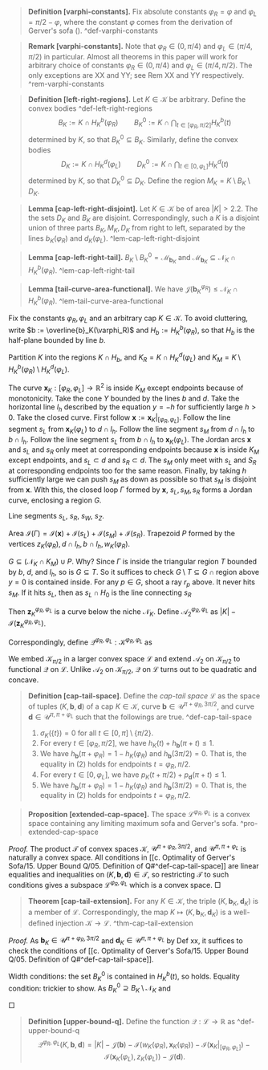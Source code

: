 > __Definition [varphi-constants].__ Fix absolute constants $\varphi_R = \varphi$ and $\varphi_L = \pi/2 - \varphi$, where the constant $\varphi$ comes from the derivation of Gerver's sofa (). ^def-varphi-constants

> __Remark [varphi-constants].__ Note that $\varphi_R \in (0, \pi/4)$ and $\varphi_L \in (\pi/4, \pi/2)$ in particular. Almost all theorems in this paper will work for arbitrary choice of constants $\varphi_R \in (0, \pi/4)$ and $\varphi_L \in (\pi/4, \pi/2)$. The only exceptions are XX and YY; see Rem XX and YY respectively. ^rem-varphi-constants

> __Definition [left-right-regions].__ Let $K \in \mathcal{K}$ be arbitrary. Define the convex bodies ^def-left-right-regions
$$
B_K := K \cap H_K^b(\varphi_R) \qquad B_K^0 := K \cap \bigcap_{t \in [\varphi_R, \pi/2]} H_K^b(t)
$$
> determined by $K$, so that $B_K^0 \subseteq B_K$. Similarly, define the convex bodies
$$
D_K := K \cap H_K^d(\varphi_L) \qquad D_K^0 := K \cap \bigcap_{t \in [0, \varphi_L]} H_K^d(t)
$$
> determined by $K$, so that $D_K^0 \subseteq D_K$. Define the region $M_K = K \setminus B_K \setminus D_K$.

> __Lemma [cap-left-right-disjoint].__ Let $K \in \mathcal{K}$ be of area $|K| > 2.2$. The the sets $D_K$ and $B_K$ are disjoint. Correspondingly, such a $K$ is a disjoint union of three parts $B_K, M_K, D_K$ from right to left, separated by the lines $b_K(\varphi_R)$ and $d_K(\varphi_L)$. ^lem-cap-left-right-disjoint

> __Lemma [cap-left-right-tail].__ $B_K \setminus B_K^0 = \mathcal{M}_{\mathbf{b}_K}$ and $\mathcal{M}_{\mathbf{b}_K} \subseteq \mathcal{N}_K \cap H_K^b(\varphi_R)$. ^lem-cap-left-right-tail

> __Lemma [tail-curve-area-functional].__ We have $\mathcal{J}\left( \mathbf{b}_K^{\varphi_R} \right) \leq \mathcal{N}_K \cap H_K^b(\varphi_R)$. ^lem-tail-curve-area-functional

Fix the constants $\varphi_R, \varphi_L$ and an arbitrary cap $K \in \mathcal{K}$. To avoid cluttering, write $b := \overline{b}_K(\varphi_R)$ and $H_b := H_K^b(\varphi_R)$, so that $H_b$ is the half-plane bounded by line $b$.

Partition $K$ into the regions $K \cap H_b$, and $K_R = K \cap H_K^d (\varphi_L)$ and $K_M = K \setminus H_K^b(\varphi_R) \setminus H_K^d (\varphi_L)$. 

The curve $\mathbf{x}_K : [\varphi_R, \varphi_L] \to \mathbb{R}^2$ is inside $K_M$ except endpoints because of monotonicity. Take the cone $Y$ bounded by the lines $b$ and $d$. Take the horizontal line $l_h$ described by the equation $y = -h$ for sufficiently large $h > 0$. Take the closed curve. First follow $\mathbf{x} := \mathbf{x}_K|_{[\varphi_R, \varphi_L]}$. Follow the line segment $s_L$ from $\mathbf{x}_K(\varphi_L)$ to $d \cap l_h$. Follow the line segment $s_M$ from $d \cap l_h$ to $b \cap l_h$. Follow the line segment $s_L$ from $b \cap l_h$ to $\mathbf{x}_K(\varphi_L)$. The Jordan arcs $\mathbf{x}$ and $s_L$ and $s_R$ only meet at corresponding endpoints because $\mathbf{x}$ is inside $K_M$ except endpoints, and $s_L \subset d$ and $s_R \subset d$. The $s_M$ only meet with $s_L$ and $S_R$ at corresponding endpoints too for the same reason. Finally, by taking $h$ sufficiently large we can push $s_M$ as down as possible so that $s_M$ is disjoint from $\mathbf{x}$. WIth this, the closed loop $\Gamma$ formed by $\mathbf{x}$, $s_L, s_M, s_R$ forms a Jordan curve, enclosing a region $G$.

Line segments $s_L$, $s_R$, $s_W$, $s_Z$. 

Area $\mathcal{I}(\Gamma) = \mathcal{I}(\mathbf{x}) + \mathcal{I}(s_L) + \mathcal{I}(s_M) + \mathcal{I}(s_R)$. Trapezoid $P$ formed by the vertices $z_K(\varphi_R), d \cap l_h, b \cap l_h, w_K(\varphi_R)$. 

$G \subseteq \left( \mathcal{N}_K \cap K_M \right) \cup P$. Why? Since $\Gamma$ is inside the triangular region $T$ bounded by $b$, $d$, and $l_h$, so is $G \subseteq T$. So it suffices to check $G \setminus T \subseteq G \cap \text{region above } y=0$ is contained inside. For any $p \in G$, shoot a ray $r_p$ above. It never hits $s_M$. If it hits $s_L$, then as $s_L \cap H_0$ is the line connecting $s_R$  

Then $\mathbf{z}_K^{\varphi_R, \varphi_L}$ is a curve below the niche $\mathcal{N}_K$. Define $\mathcal{A}_2^{\varphi_R, \varphi_L}$ as $|K| - \mathcal{I}(\mathbf{z}_K^{\varphi_R, \varphi_L})$.

Correspondingly, define $\mathcal{Q}^{\varphi_R, \varphi_L} : \mathcal{K}^{\varphi_R, \varphi_L}$ as

We embed $\mathcal{K}_{\pi/2}$ in a larger convex space $\mathcal{L}$ and extend $\mathcal{A}_2$ on $\mathcal{K}_{\pi/2}$ to functional $\mathcal{Q}$ on $\mathcal{L}$. Unlike $\mathcal{A}_2$ on $\mathcal{K}_{\pi/2}$, $\mathcal{Q}$ on $\mathcal{L}$ turns out to be quadratic and concave.

> __Definition [cap-tail-space].__ Define the _cap-tail space_ $\mathcal{L}$ as the space of tuples $(K, \mathbf{b}, \mathbf{d})$ of a cap $K \in \mathcal{K}$, curve $\mathbf{b} \in \mathcal{U}^{\pi + \varphi_R, 3\pi/2}$, and curve $\mathbf{d} \in \mathcal{U}^{\pi, \pi + \varphi_L}$ such that the followings are true. ^def-cap-tail-space
> 
> 1. $\sigma_K\left( \left\{ t \right\} \right) = 0$ for all $t \in [0, \pi] \setminus \left\{ \pi/2 \right\}$.
> 2. For every $t \in [\varphi_R, \pi/2]$, we have $h_K(t) + h_{\mathbf{b}}(\pi + t) \leq 1$.
> 3. We have $h_{\mathbf{b}}(\pi + \varphi_R) = 1 - h_K(\varphi_R)$ and $h_\mathbf{b}(3\pi/2) = 0$. That is, the equality in (2) holds for endpoints $t = \varphi_R, \pi/2$.
> 4. For every $t \in [0, \varphi_L]$, we have $p_K(t + \pi/2) + p_{\mathbf{d}}(\pi + t) \leq 1$.
> 5. We have $h_{\mathbf{b}}(\pi + \varphi_R) = 1 - h_K(\varphi_R)$ and $h_\mathbf{b}(3\pi/2) = 0$. That is, the equality in (2) holds for endpoints $t = \varphi_R, \pi/2$.

> __Proposition [extended-cap-space].__ The space $\mathcal{L}^{\varphi_R, \varphi_L}$ is a convex space containing any limiting maximum sofa and Gerver's sofa. ^pro-extended-cap-space

_Proof._ The product $\mathcal{T}$ of convex spaces $\mathcal{K}$, $\mathcal{U}^{\pi + \varphi_R, 3\pi/2}$, and $\mathcal{U}^{\pi, \pi + \varphi_L}$ is naturally a convex space. All conditions in [[c. Optimality of Gerver's Sofa/15. Upper Bound Q/05. Definition of Q#^def-cap-tail-space]] are linear equalities and inequalities on $(K, \mathbf{b}, \mathbf{d}) \in \mathcal{T}$, so restricting $\mathcal{T}$ to such conditions gives a subspace $\mathcal{L}^{\varphi_R, \varphi_L}$ which is a convex space. □

> __Theorem [cap-tail-extension].__ For any $K \in \mathcal{K}$, the triple $(K, \mathbf{b}_K, \mathbf{d}_K)$ is a member of $\mathcal{L}$. Correspondingly, the map $K \mapsto (K, \mathbf{b}_K, \mathbf{d}_K)$ is a well-defined injection $\mathcal{K} \to \mathcal{L}$. ^thm-cap-tail-extension

_Proof._ As $\mathbf{b}_K \in \mathcal{U}^{\pi + \varphi_R, 3\pi/2}$ and $\mathbf{d}_K \in \mathcal{U}^{\pi, \pi + \varphi_L}$ by Def xx, it suffices to check the conditions of [[c. Optimality of Gerver's Sofa/15. Upper Bound Q/05. Definition of Q#^def-cap-tail-space]].

Width conditions: the set $B_K^0$ is contained in $H_K^b(t)$, so holds.
Equality condition: trickier to show. As $B_K^0 \supseteq B_K \setminus \mathcal{N}_K$ and 

□

> __Definition [upper-bound-q].__ Define the function $\mathcal{Q} : \mathcal{L} \to \mathbb{R}$ as ^def-upper-bound-q
$$
\mathcal{Q}^{\varphi_R, \varphi_L}(K, \mathbf{b}, \mathbf{d}) = |K| - \mathcal{J}(\mathbf{b}) - \mathcal{I}(w_K(\varphi_R), \mathbf{x}_K(\varphi_R)) - \mathcal{I}\left( \mathbf{x}_K|_{[\varphi_R, \varphi_L]} \right) - \mathcal{I}(\mathbf{x}_K(\varphi_L), z_K(\varphi_L)) - \mathcal{J}(\mathbf{d}).
$$

